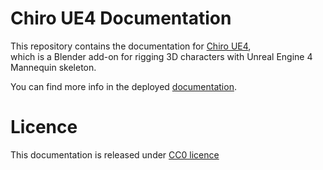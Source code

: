 # Chiro UE4 Documentation

This repository contains the documentation for [Chiro UE4](https://vespero-group.github.io/chiro-ue4/),  
which is a Blender add-on for rigging 3D characters with Unreal Engine 4 Mannequin skeleton.

You can find more info in the deployed [documentation](https://vespero-group.github.io/chiro-ue4/).


# Licence

This documentation is released under [CC0 licence](LICENSE)

